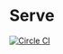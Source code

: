 # Serve

[![Circle CI](https://circleci.com/gh/kulikov/serve.svg?style=svg&circle-token=7a0066ef8e0a5de88e0c8e4e2e0b2950f29e5f32)](https://circleci.com/gh/kulikov/serve)
